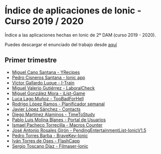 # Índice de aplicaciones de Ionic - Curso 2019 / 2020

Índice a las aplicaciones hechas en Ionic de 2º DAM (curso 2019 - 2020).

Puedes descargar el enunciado del trabajo desde [aquí](trabajo_ionic_v2.pdf)


## Primer trimestre

* [Miguel Cano Santana - YRecipes](https://github.com/miguelcanosantana/YRecipes-App)
* [Pedro Cisneros Santana - Ionic app](https://github.com/PedroCisnerosSantana/ionicapp)
* [Víctor Gallardo Luque - I-Train](https://github.com/VictorGallardo/I-Train)
* [Miguel Valerio Gutiérrez - LaboralCheck](https://github.com/BeTheVal/LaboralCheck)
* [Miguel González Mora - iList-Game](https://github.com/Miguelgm1693/iList-Game)
* [Luca Lago Muñoz - TooBadForHell](https://github.com/ROMthesheep/TooBadForHell)
* [Rodrigo López Ramos - Planificador semanal](https://github.com/rodrigolopezramoss/Proyecto-Ionic-Planificador)
* [Javier López Sánchez - Contacts](https://github.com/javier-l0pez/Project1AD)
* [Diego Martínez Alaminos - TimeToStudy](https://github.com/diegomartinezalaminos/TimeToStudy)
* [Pablo Luis Molina Blanes - Portal de Usuarios](https://github.com/PabloLuisMolinaBlanes/ProyectoAD)
* [Ismael Pacheco Torrecilla - Macros Counter](https://github.com/ismaelpacheco13/macros-counter-ionic)
* [José Antonio Rosales Girón - PendingEntertainmentList-IonicV1.5](https://github.com/joseantoniorosales/PendingEntertainmentListV1.5)
* [Pedro Torres Barba - BraveKey-Ionic](https://github.com/torrespedrob/BraveKey-Ionic)
* [Iván Torres de Oses - FlashCapp](https://github.com/IvanTorres21/FlashCappIonic)
* [Sergio Toscano Díaz - Filmaser-Ionic](https://github.com/sergiotoscanodiaz/Filmaser-Ionic)



